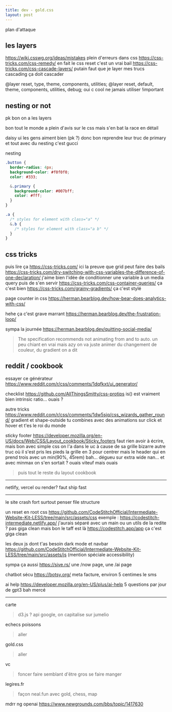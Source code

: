 ```yaml
---
title: dev - gold.css
layout: post
---
```



plan d'attaque

## les layers

https://wiki.csswg.org/ideas/mistakes
plein d'erreurs dans css
https://css-tricks.com/css-remedy/
en fait le css reset c'est un vrai bail
https://css-tricks.com/css-cascade-layers/
putain faut que je layer mes trucs
cascading ça doit cascader

@layer reset, type, theme, components, utilities;
@layer reset, default, theme, components, utilities, debug;
oui c cool
ne jamais utiliser !important

## nesting or not

pk bon on a les layers

bon tout le monde a plein d'avis sur le css
mais s'en bat la race en détail

daisy ui les gens aiment bien
(pk ?)
donc bon reprendre leur truc de primary et tout
avec du nesting c'est gucci

nesting

```css
.button {
  border-radius: 4px;
  background-color: #f0f0f0;
  color: #333;

  &.primary {
    background-color: #007bff;
    color: #fff;
  }
}
```
 
```css
.a {
  /* styles for element with class="a" */
  &.b {
    /* styles for element with class="a b" */
  }
}
```

## css tricks

puis lire ça
https://css-tricks.com/
ici la preuve que grid peut faire des bails
https://css-tricks.com/dry-switching-with-css-variables-the-difference-of-one-declaration/
j'aime bien l'idée de conditionner une variable à un media query
puis de s'en servir
https://css-tricks.com/css-container-queries/
ça c'est bien
https://css-tricks.com/grainy-gradients/
ça c'est stylé

page counter in css
https://herman.bearblog.dev/how-bear-does-analytics-with-css/

hehe ça c'est grave marrant
https://herman.bearblog.dev/the-frustration-loop/

sympa la journée
https://herman.bearblog.dev/quitting-social-media/

> The specification recommends not animating from and to auto.
un peu chiant en vrai mais azy
on va juste animer du changement de couleur, du gradient on a dit

## reddit / cookbook

essayer ce générateur
https://www.reddit.com/r/css/comments/1dqfkxt/ui_generator/

checklist
https://github.com/AllThingsSmitty/css-protips
is() est vraiment bien
intrinsic ratio... ouais ?

autre tricks
https://www.reddit.com/r/css/comments/1dw5sjq/css_wizards_gather_round/
gradient et shape-outside
tu combines avec des animations sur click et hover et t'es le roi du monde

sticky footer
https://developer.mozilla.org/en-US/docs/Web/CSS/Layout_cookbook/Sticky_footers
faut rien avoir à écrire, mais bon
avec simple css on l'a dans le uc à cause de sa grille bizarre
autre truc où il s'est pris les pieds
la grille en 3 pour centrer mais le header qui en prend trois
avec un min(90%, 45rem) bah... dégueu sur extra wide
nan... et avec minmax on s'en sortait ? ouais viteuf mais ouais
> puis tout le reste du layout cookbook








---

netlify, vercel ou render?
faut ship fast

---

le site crash fort
surtout penser file structure

un reset en root css
https://github.com/CodeStitchOfficial/Intermediate-Website-Kit-LESS/tree/main/src/assets/css
exemple : https://codestitch-intermediate.netlify.app/
j'aurais séparé avec un main ou un utils
de la redite ?
pas giga clean mais bon
le taff est là
https://codestitch.app/app
ça c'est giga clean

les deux js dont t'as besoin
dark mode et navbar
https://github.com/CodeStitchOfficial/Intermediate-Website-Kit-LESS/tree/main/src/assets/js
(mention spéciale accessibility)

sympa ça aussi
https://sive.rs/
une /now page, une /ai page

chatbot sécu
https://botsy.org/
meta facture, environ 5 centimes le sms

ai help
https://developer.mozilla.org/en-US/plus/ai-help
5 questions par jour de gpt3 bah mercé

---

carte
> d3.js ?
> api google, on capitalise sur jumelio

echecs poissons
> aller

gold.css
> aller

vc
> foncer
> faire semblant d'être gros
> se faire manger

legires.fr
> façon neal.fun
> avec gold, chess, map

mdrr ng openai
https://www.newgrounds.com/bbs/topic/1417630

